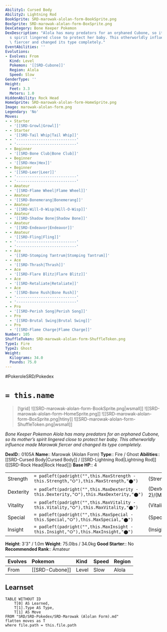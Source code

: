 ```yaml
---
Ability1: Cursed Body
Ability2: Lightning Rod
BookSprite: SRD-marowak-alolan-form-BookSprite.png
BoxSprite: SRD-marowak-alolan-form-BoxSprite.png
DexCategory: Bone Keeper Pokemon
DexDescription: "Alola has many predators for an orphaned Cubone, so its mother\u2019\
  s spirit lingered close to protect her baby. This otherworldly influence made Marowak\
  \ fiercer and changed its type completely."
EventAbilities: ''
Evolutions:
- Evolves: From
  Kind: Level
  Pokemon: '[[SRD-Cubone]]'
  Region: Alola
  Speed: Slow
GenderType: ''
Height:
  Feet: 3.3
  Meters: 1.0
HiddenAbility: Rock Head
HomeSprite: SRD-marowak-alolan-form-HomeSprite.png
Image: marowak-alolan-form.png
Legendary: 'No'
Moves:
- - Starter
  - '[[SRD-Growl|Growl]]'
- - Starter
  - '[[SRD-Tail Whip|Tail Whip]]'
- - '---------------------------'
  - '---------------------------'
- - Beginner
  - '[[SRD-Bone Club|Bone Club]]'
- - Beginner
  - '[[SRD-Hex|Hex]]'
- - Beginner
  - '[[SRD-Leer|Leer]]'
- - '---------------------------'
  - '---------------------------'
- - Amateur
  - '[[SRD-Flame Wheel|Flame Wheel]]'
- - Amateur
  - '[[SRD-Bonemerang|Bonemerang]]'
- - Amateur
  - '[[SRD-Will-O-Wisp|Will-O-Wisp]]'
- - Amateur
  - '[[SRD-Shadow Bone|Shadow Bone]]'
- - Amateur
  - '[[SRD-Endeavor|Endeavor]]'
- - Amateur
  - '[[SRD-Fling|Fling]]'
- - '---------------------------'
  - '---------------------------'
- - Ace
  - '[[SRD-Stomping Tantrum|Stomping Tantrum]]'
- - Ace
  - '[[SRD-Thrash|Thrash]]'
- - Ace
  - '[[SRD-Flare Blitz|Flare Blitz]]'
- - Ace
  - '[[SRD-Retaliate|Retaliate]]'
- - Ace
  - '[[SRD-Bone Rush|Bone Rush]]'
- - '---------------------------'
  - '---------------------------'
- - Pro
  - '[[SRD-Perish Song|Perish Song]]'
- - Pro
  - '[[SRD-Brutal Swing|Brutal Swing]]'
- - Pro
  - '[[SRD-Flame Charge|Flame Charge]]'
Number: 105
ShuffleToken: SRD-marowak-alolan-form-ShuffleToken.png
Type1: Fire
Type2: Ghost
Weight:
  Kilograms: 34.0
  Pounds: 75.0
---
```


#PokeroleSRD/Pokedex

# `= this.name`

> [!grid]
> ![[SRD-marowak-alolan-form-BookSprite.png|wsmall]]
> ![[SRD-marowak-alolan-form-HomeSprite.png]]
> ![[SRD-marowak-alolan-form-BoxSprite.png|htiny]]
> ![[SRD-marowak-alolan-form-ShuffleToken.png|wsmall]]


*Bone Keeper Pokemon*
*Alola has many predators for an orphaned Cubone, so its mother’s spirit lingered close to protect her baby. This otherworldly influence made Marowak fiercer and changed its type completely.*

**DexID**:: 0105A
**Name**:: Marowak (Alolan Form)
**Type**:: Fire / Ghost
**Abilities**:: [[SRD-Cursed Body|Cursed Body]] / [[SRD-Lightning Rod|Lightning Rod]] ([[SRD-Rock Head|Rock Head]])
**Base HP**:: 4

|           |                                                                                        |                                          |
| --------- | -------------------------------------------------------------------------------------- | ---------------------------------------- |
| Strength  | `= padleft(padright("",this.MaxStrength - this.Strength,"⭘"),this.MaxStrength,"⬤")`    | (Strength::2)/(MaxStrength::5)   |
| Dexterity | `= padleft(padright("",this.MaxDexterity - this.Dexterity,"⭘"),this.MaxDexterity,"⬤")` | (Dexterity:: 2)/(MaxDexterity::4) |
| Vitality  | `= padleft(padright("",this.MaxVitality - this.Vitality,"⭘"),this.MaxVitality,"⬤")`    | (Vitality::3)/(MaxVitality::6)   |
| Special   | `= padleft(padright("",this.MaxSpecial - this.Special,"⭘"),this.MaxSpecial,"⬤")`       | (Special::2)/(MaxSpecial::4)     |
| Insight   | `= padleft(padright("",this.MaxInsight - this.Insight,"⭘"),this.MaxInsight,"⬤")`       | (Insight::2)/(MaxInsight::5)     |

**Height**: 3'3" / 1.0m
**Weight**: 75.0lbs / 34.0kg
**Good Starter**:: No
**Recommended Rank**:: Amateur

| Evolves   | Pokemon        | Kind   | Speed   | Region   |
|:----------|:---------------|:-------|:--------|:---------|
| From      | [[SRD-Cubone]] | Level  | Slow    | Alola    |

## Learnset

```dataview
TABLE WITHOUT ID
    T[0] AS Learned,
    T[1].Type AS Type,
    T[1] AS Move
FROM "SRD/SRD-Pokedex/SRD-Marowak (Alolan Form).md"
flatten moves as T
where file.path = this.file.path
```
